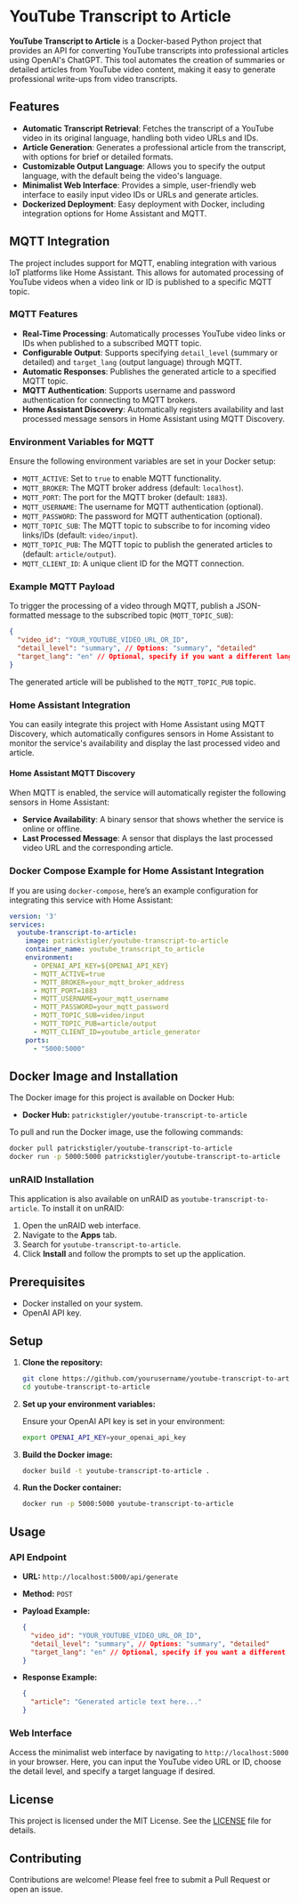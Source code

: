 
# YouTube Transcript to Article

**YouTube Transcript to Article** is a Docker-based Python project that provides an API for converting YouTube transcripts into professional articles using OpenAI's ChatGPT. This tool automates the creation of summaries or detailed articles from YouTube video content, making it easy to generate professional write-ups from video transcripts.

## Features

- **Automatic Transcript Retrieval**: Fetches the transcript of a YouTube video in its original language, handling both video URLs and IDs.
- **Article Generation**: Generates a professional article from the transcript, with options for brief or detailed formats.
- **Customizable Output Language**: Allows you to specify the output language, with the default being the video's language.
- **Minimalist Web Interface**: Provides a simple, user-friendly web interface to easily input video IDs or URLs and generate articles.
- **Dockerized Deployment**: Easy deployment with Docker, including integration options for Home Assistant and MQTT.

## MQTT Integration

The project includes support for MQTT, enabling integration with various IoT platforms like Home Assistant. This allows for automated processing of YouTube videos when a video link or ID is published to a specific MQTT topic.

### MQTT Features

- **Real-Time Processing**: Automatically processes YouTube video links or IDs when published to a subscribed MQTT topic.
- **Configurable Output**: Supports specifying `detail_level` (summary or detailed) and `target_lang` (output language) through MQTT.
- **Automatic Responses**: Publishes the generated article to a specified MQTT topic.
- **MQTT Authentication**: Supports username and password authentication for connecting to MQTT brokers.
- **Home Assistant Discovery**: Automatically registers availability and last processed message sensors in Home Assistant using MQTT Discovery.

### Environment Variables for MQTT

Ensure the following environment variables are set in your Docker setup:

- `MQTT_ACTIVE`: Set to `true` to enable MQTT functionality.
- `MQTT_BROKER`: The MQTT broker address (default: `localhost`).
- `MQTT_PORT`: The port for the MQTT broker (default: `1883`).
- `MQTT_USERNAME`: The username for MQTT authentication (optional).
- `MQTT_PASSWORD`: The password for MQTT authentication (optional).
- `MQTT_TOPIC_SUB`: The MQTT topic to subscribe to for incoming video links/IDs (default: `video/input`).
- `MQTT_TOPIC_PUB`: The MQTT topic to publish the generated articles to (default: `article/output`).
- `MQTT_CLIENT_ID`: A unique client ID for the MQTT connection.

### Example MQTT Payload

To trigger the processing of a video through MQTT, publish a JSON-formatted message to the subscribed topic (`MQTT_TOPIC_SUB`):

```json
{
  "video_id": "YOUR_YOUTUBE_VIDEO_URL_OR_ID",
  "detail_level": "summary", // Options: "summary", "detailed"
  "target_lang": "en" // Optional, specify if you want a different language
}
```

The generated article will be published to the `MQTT_TOPIC_PUB` topic.

### Home Assistant Integration

You can easily integrate this project with Home Assistant using MQTT Discovery, which automatically configures sensors in Home Assistant to monitor the service's availability and display the last processed video and article.

#### Home Assistant MQTT Discovery

When MQTT is enabled, the service will automatically register the following sensors in Home Assistant:

- **Service Availability**: A binary sensor that shows whether the service is online or offline.
- **Last Processed Message**: A sensor that displays the last processed video URL and the corresponding article.

### Docker Compose Example for Home Assistant Integration

If you are using `docker-compose`, here’s an example configuration for integrating this service with Home Assistant:

```yaml
version: '3'
services:
  youtube-transcript-to-article:
    image: patrickstigler/youtube-transcript-to-article
    container_name: youtube_transcript_to_article
    environment:
      - OPENAI_API_KEY=${OPENAI_API_KEY}
      - MQTT_ACTIVE=true
      - MQTT_BROKER=your_mqtt_broker_address
      - MQTT_PORT=1883
      - MQTT_USERNAME=your_mqtt_username
      - MQTT_PASSWORD=your_mqtt_password
      - MQTT_TOPIC_SUB=video/input
      - MQTT_TOPIC_PUB=article/output
      - MQTT_CLIENT_ID=youtube_article_generator
    ports:
      - "5000:5000"
```

## Docker Image and Installation

The Docker image for this project is available on Docker Hub:

- **Docker Hub:** `patrickstigler/youtube-transcript-to-article`

To pull and run the Docker image, use the following commands:

```bash
docker pull patrickstigler/youtube-transcript-to-article
docker run -p 5000:5000 patrickstigler/youtube-transcript-to-article
```

### unRAID Installation

This application is also available on unRAID as `youtube-transcript-to-article`. To install it on unRAID:

1. Open the unRAID web interface.
2. Navigate to the **Apps** tab.
3. Search for `youtube-transcript-to-article`.
4. Click **Install** and follow the prompts to set up the application.

## Prerequisites

- Docker installed on your system.
- OpenAI API key.

## Setup

1. **Clone the repository:**

   ```bash
   git clone https://github.com/yourusername/youtube-transcript-to-article.git
   cd youtube-transcript-to-article
   ```

2. **Set up your environment variables:**

   Ensure your OpenAI API key is set in your environment:

   ```bash
   export OPENAI_API_KEY=your_openai_api_key
   ```

3. **Build the Docker image:**

   ```bash
   docker build -t youtube-transcript-to-article .
   ```

4. **Run the Docker container:**

   ```bash
   docker run -p 5000:5000 youtube-transcript-to-article
   ```

## Usage

### API Endpoint

- **URL:** `http://localhost:5000/api/generate`
- **Method:** `POST`
- **Payload Example:**

  ```json
  {
    "video_id": "YOUR_YOUTUBE_VIDEO_URL_OR_ID",
    "detail_level": "summary", // Options: "summary", "detailed"
    "target_lang": "en" // Optional, specify if you want a different language
  }
  ```

- **Response Example:**

  ```json
  {
    "article": "Generated article text here..."
  }
  ```

### Web Interface

Access the minimalist web interface by navigating to `http://localhost:5000` in your browser. Here, you can input the YouTube video URL or ID, choose the detail level, and specify a target language if desired.

## License

This project is licensed under the MIT License. See the [LICENSE](LICENSE) file for details.

## Contributing

Contributions are welcome! Please feel free to submit a Pull Request or open an issue.
